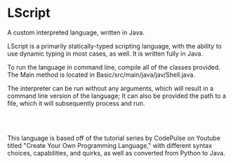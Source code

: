 # LScript
A custom interpreted language, written in Java.

LScript is a primarily statically-typed scripting language, with the ability to use dynamic typing in most cases, as well.
It is written fully in Java.


To run the language in command line, compile all of the classes provided. The Main method is located in Basic/src/main/java/jav/Shell.java.

The interpreter can be run without any arguments, which will result in a command line version of the language; 
It can also be provided the path to a file, which it will subsequently process and run.

<br><br>

This language is based off of the tutorial series by CodePulse on Youtube titled "Create Your Own Programming Language," 
with different syntax choices, capabilities, and quirks, as well as converted from Python to Java.
